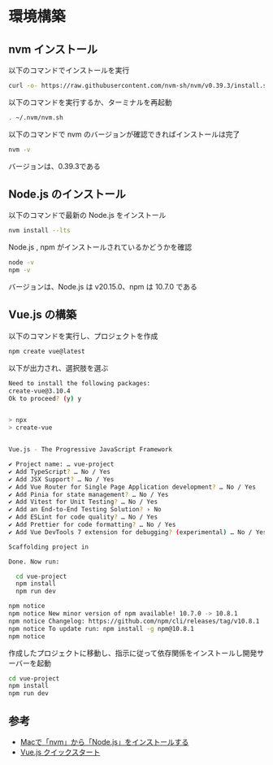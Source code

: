# 環境構築

## nvm インストール
以下のコマンドでインストールを実行
```sh
curl -o- https://raw.githubusercontent.com/nvm-sh/nvm/v0.39.3/install.sh | bash
```
以下のコマンドを実行するか、ターミナルを再起動
```sh
. ~/.nvm/nvm.sh
```
以下のコマンドで nvm のバージョンが確認できればインストールは完了
```sh
nvm -v
```
バージョンは、0.39.3である

## Node.js のインストール
以下のコマンドで最新の Node.js をインストール
```sh
nvm install --lts
```
Node.js , npm がインストールされているかどうかを確認
```sh
node -v
npm -v
```
バージョンは、Node.js は v20.15.0、npm は 10.7.0 である

## Vue.js の構築
以下のコマンドを実行し、プロジェクトを作成
```sh
npm create vue@latest
```

以下が出力され、選択肢を選ぶ
```sh
Need to install the following packages:
create-vue@3.10.4
Ok to proceed? (y) y


> npx
> create-vue


Vue.js - The Progressive JavaScript Framework

✔ Project name: … vue-project
✔ Add TypeScript? … No / Yes
✔ Add JSX Support? … No / Yes
✔ Add Vue Router for Single Page Application development? … No / Yes
✔ Add Pinia for state management? … No / Yes
✔ Add Vitest for Unit Testing? … No / Yes
✔ Add an End-to-End Testing Solution? › No
✔ Add ESLint for code quality? … No / Yes
✔ Add Prettier for code formatting? … No / Yes
✔ Add Vue DevTools 7 extension for debugging? (experimental) … No / Yes

Scaffolding project in 

Done. Now run:

  cd vue-project
  npm install
  npm run dev

npm notice
npm notice New minor version of npm available! 10.7.0 -> 10.8.1
npm notice Changelog: https://github.com/npm/cli/releases/tag/v10.8.1
npm notice To update run: npm install -g npm@10.8.1
npm notice
```

作成したプロジェクトに移動し、指示に従って依存関係をインストールし開発サーバーを起動
```sh
cd vue-project
npm install
npm run dev
```

## 参考
- [Macで「nvm」から「Node.js」をインストールする](https://tomozumi-system.com/2023/04/mac-nvm-node-js-install/)
- [Vue.js クイックスタート](https://ja.vuejs.org/guide/quick-start.html)

# 



